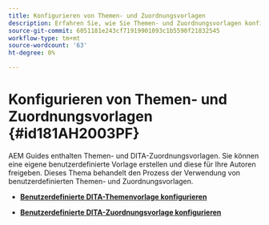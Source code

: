 ```yaml
---
title: Konfigurieren von Themen- und Zuordnungsvorlagen
description: Erfahren Sie, wie Sie Themen- und Zuordnungsvorlagen konfigurieren
source-git-commit: 6051181e243cf71919901093c1b5590f21832545
workflow-type: tm+mt
source-wordcount: '63'
ht-degree: 0%

---
```



# Konfigurieren von Themen- und Zuordnungsvorlagen {#id181AH2003PF}

AEM Guides enthalten Themen- und DITA-Zuordnungsvorlagen. Sie können eine eigene benutzerdefinierte Vorlage erstellen und diese für Ihre Autoren freigeben. Dieses Thema behandelt den Prozess der Verwendung von benutzerdefinierten Themen- und Zuordnungsvorlagen.

- **[Benutzerdefinierte DITA-Themenvorlage konfigurieren](conf-template-tags-custom-dita-topic-template.md)**

- **[Benutzerdefinierte DITA-Zuordnungsvorlage konfigurieren](conf-template-tags-custom-dita-map-templates.md)**


